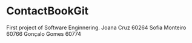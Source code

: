 # ContactBookGit
First project of Software Enginnering.
Joana Cruz 60264
Sofia Monteiro 60766
Gonçalo Gomes 60774

